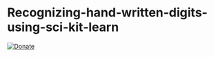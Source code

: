 # Recognizing-hand-written-digits-using-sci-kit-learn
 [![Donate](https://img.shields.io/badge/Donate-PayPal-green.svg?logo=paypal&style=flat-square)](https://paypal.me/iAdityaBhandari/311)&nbsp;
